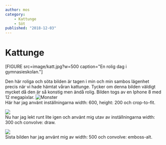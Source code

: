 ```yaml
---
author: mos
category:
    - Kattunge
    - Söt
published: "2018-12-03"
---
```

Kattunge
==================================

[FIGURE src=image/katt.jpg?w=500 caption="En rolig dag i gymnasieskolan."]
<!--more-->

Den här roliga och söta bilden är tagen i min och min sambos lägenhet precis när vi hade hämtat våran kattunge.
Tycker om denna bilden väldigt mycket då den är så konstig men ändå rolig.
Bilden togs av en Iphone 8 med 12 megapixlar.
<img src="image/katt.jpg?width=600&height=200&crop-to-fit" alt="Monster"><br>
Här har jag använt inställningarna width: 600, height: 200 och crop-to-fit.

<img src="image/katt.jpg?width=300&convolve=draw"><br>
Nu har jag lekt runt lite igen och använt mig utav av inställningarna width: 300 och convolve: draw.

<img src="image/katt.jpg?width=500&convolve=emboss-alt"><br>
Sista bilden har jag använt mig av width: 500 och convolve: emboss-alt.